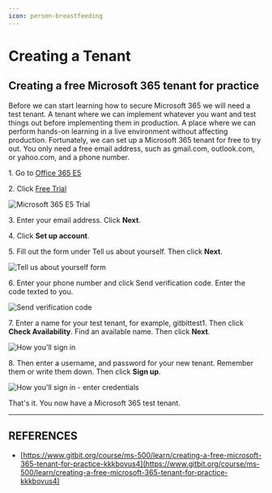 ```yaml
---
icon: person-breastfeeding
---
```


# Creating a Tenant

## Creating a free Microsoft 365 tenant for practice

Before we can start learning how to secure Microsoft 365 we will need a test tenant. A tenant where we can implement whatever you want and test things out before implementing them in production. A place where we can perform hands-on learning in a live environment without affecting production. Fortunately, we can set up a Microsoft 365 tenant for free to try out. You only need a free email address, such as gmail.com, outlook.com, or yahoo.com, and a phone number.

1\. Go to [Office 365 E5](https://click.linksynergy.com/fs-bin/click?id=iOIpmChCQh0\&offerid=817940.17\&type=3\&subid=0)    &#x20;

2\. Click [Free Trial](https://click.linksynergy.com/fs-bin/click?id=iOIpmChCQh0\&offerid=817940.17\&type=3\&subid=0)

![Microsoft 365 E5 Trial](https://i.ibb.co/F07sjQJ/microsoft-365-e5-trial.png)

3\. Enter your email address. Click **Next**.

4\. Click **Set up account**.

5\. Fill out the form under Tell us about yourself. Then click **Next**.

![Tell us about yourself form](https://i.ibb.co/MMLchmz/tell-us-about-yourself.png)

6\. Enter your phone number and click Send verification code. Enter the code texted to you.

![Send verification code](https://i.ibb.co/0ngk6BK/send-verification-code.png)

7\. Enter a name for your test tenant, for example, gitbittest1. Then click **Check Availability**. Find an available name. Then click **Next**.

![How you'll sign in](https://i.ibb.co/xSYVRY1/how-youll-sign-in.png)

8\. Then enter a username, and password for your new tenant. Remember them or write them down. Then click **Sign up**.

![How you'll sign in - enter credentials](https://i.ibb.co/QJXH0Dk/how-youll-sign-in-2.png)

That's it. You now have a Microsoft 365 test tenant.



***

## REFERENCES

* [https://www.gitbit.org/course/ms-500/learn/creating-a-free-microsoft-365-tenant-for-practice-kkkbovus4](https://www.gitbit.org/course/ms-500/learn/creating-a-free-microsoft-365-tenant-for-practice-kkkbovus4)




